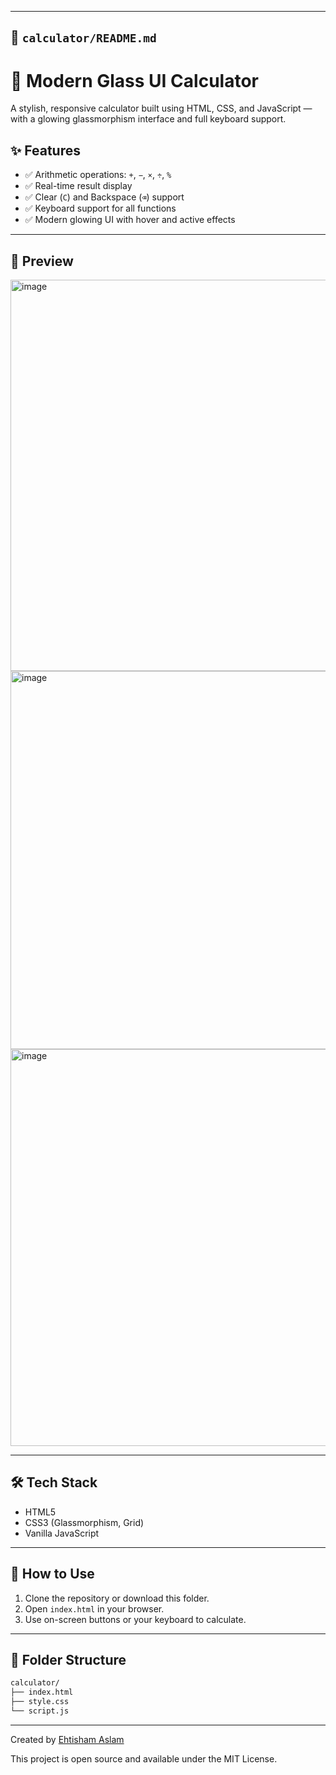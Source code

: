 
---

## 📁 `calculator/README.md`

# 🧮 Modern Glass UI Calculator



A stylish, responsive calculator built using HTML, CSS, and JavaScript — with a glowing glassmorphism interface and full keyboard support.



## ✨ Features

- ✅ Arithmetic operations: `+`, `−`, `×`, `÷`, `%`
- ✅ Real-time result display
- ✅ Clear (`C`) and Backspace (`⌫`) support
- ✅ Keyboard support for all functions
- ✅ Modern glowing UI with hover and active effects

---

## 📸 Preview


<img width="1337" height="626" alt="image" src="https://github.com/user-attachments/assets/d207c8d8-9186-45f6-843c-99a251c58a93" />
<img width="1348" height="605" alt="image" src="https://github.com/user-attachments/assets/616b6ea9-8df9-4ecd-bd57-545390d31c9c" />
<img width="1361" height="635" alt="image" src="https://github.com/user-attachments/assets/2098228e-d831-4b8f-92c6-f90241e652e2" />



---

## 🛠️ Tech Stack

- HTML5
- CSS3 (Glassmorphism, Grid)
- Vanilla JavaScript

---

## 🚀 How to Use

1. Clone the repository or download this folder.
2. Open `index.html` in your browser.
3. Use on-screen buttons or your keyboard to calculate.

---

## 📂 Folder Structure

```bash
calculator/
├── index.html
├── style.css
└── script.js
```

---

Created by [Ehtisham Aslam](https://github.com/ehtishamaslam871)


This project is open source and available under the MIT License.
